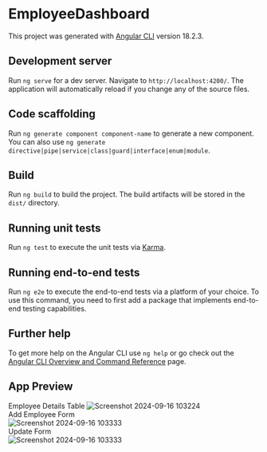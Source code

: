 # EmployeeDashboard

This project was generated with [Angular CLI](https://github.com/angular/angular-cli) version 18.2.3.

## Development server

Run `ng serve` for a dev server. Navigate to `http://localhost:4200/`. The application will automatically reload if you change any of the source files.

## Code scaffolding

Run `ng generate component component-name` to generate a new component. You can also use `ng generate directive|pipe|service|class|guard|interface|enum|module`.

## Build

Run `ng build` to build the project. The build artifacts will be stored in the `dist/` directory.

## Running unit tests

Run `ng test` to execute the unit tests via [Karma](https://karma-runner.github.io).

## Running end-to-end tests

Run `ng e2e` to execute the end-to-end tests via a platform of your choice. To use this command, you need to first add a package that implements end-to-end testing capabilities.

## Further help

To get more help on the Angular CLI use `ng help` or go check out the [Angular CLI Overview and Command Reference](https://angular.dev/tools/cli) page.

## App Preview

Employee Details Table
![Screenshot 2024-09-16 103224](https://github.com/user-attachments/assets/512a50d6-6b27-41b5-a71d-0f7bc6f087f6)
<br> Add Employee Form <br>
![Screenshot 2024-09-16 103333](https://github.com/user-attachments/assets/9950f226-f40e-4298-8ff1-9d1f226799e9)
<br> Update Form <br>
![Screenshot 2024-09-16 103333](https://github.com/user-attachments/assets/c5c119c2-2294-4dc4-9916-da13eee5c100)


